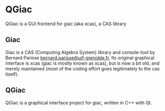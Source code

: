 QGiac
=====

QGiac is a GUI frontend for giac (aka xcas), a CAS library

Giac
----

Giac is a CAS (Computing Algebra System) library and console-tool by Bernard Parisse <bernard.parisse@ujf-grenoble.fr>.
Its original graphical interface is xcas (giac is mostly known as xcas), but is now a bit old, and merely maintained (most of the coding effort goes legitimately to the cas itself).

QGiac
----

QGiac is a graphical interface project for giac, written in C++ with Qt.
